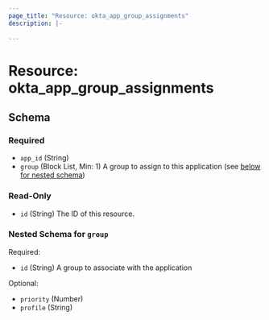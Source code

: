 ```yaml
---
page_title: "Resource: okta_app_group_assignments"
description: |-
  
---
```


# Resource: okta_app_group_assignments





<!-- schema generated by tfplugindocs -->
## Schema

### Required

- `app_id` (String)
- `group` (Block List, Min: 1) A group to assign to this application (see [below for nested schema](#nestedblock--group))

### Read-Only

- `id` (String) The ID of this resource.

<a id="nestedblock--group"></a>
### Nested Schema for `group`

Required:

- `id` (String) A group to associate with the application

Optional:

- `priority` (Number)
- `profile` (String)


